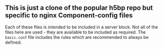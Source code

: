 This is just a clone of the popular h5bp repo but specific to nginx
Component-config files
----------------------

Each of these files is intended to be included in a server block. Not all of
the files here are used - they are available to be included as required. The
`basic.conf` file includes the rules which are recommended to always be
defined.
